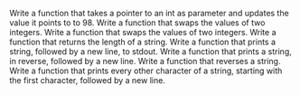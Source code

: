 Write a function that takes a pointer to an int as parameter and updates the value it points to to 98.
Write a function that swaps the values of two integers.
Write a function that swaps the values of two integers.
Write a function that returns the length of a string.
Write a function that prints a string, followed by a new line, to stdout.
Write a function that prints a string, in reverse, followed by a new line.
Write a function that reverses a string.
Write a function that prints every other character of a string, starting with the first character, followed by a new line.
